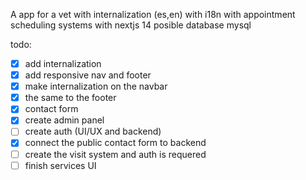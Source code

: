 A app for a vet with internalization (es,en) with i18n
with appointment scheduling systems with nextjs 14
posible database mysql

todo:

- [x] add internalization
- [x] add responsive nav and footer
- [x] make internalization on the navbar
- [x] the same to the footer
- [x] contact form
- [x] create admin panel
- [ ] create auth (UI/UX and backend)
- [x] connect the public contact form to backend
- [ ] create the visit system and auth is requered
- [ ] finish services UI
